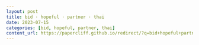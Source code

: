 ```yaml
---
layout: post
title: bid · hopeful · partner · thai
date: 2023-07-15
categories: [bid, hopeful, partner, thai]
content_url: https://papercliff.github.io/redirect/?q=bid+hopeful+partner+thai&tbs=cdr:1,cd_min:7/14/2023,cd_max:7/16/2023
---
```

